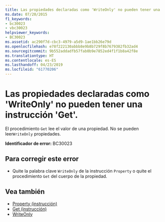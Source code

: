 ```yaml
---
title: Las propiedades declaradas como 'WriteOnly' no pueden tener una instrucción 'Get'.
ms.date: 07/20/2015
f1_keywords:
- bc30023
- vbc30023
helpviewer_keywords:
- BC30023
ms.assetid: ac290f7d-cbc3-4979-a5d9-1ae1bb26e79d
ms.openlocfilehash: e78f222130abbb8e9b8b729f8b7679382fb32ad4
ms.sourcegitcommit: 9b552addadfb57fab0b9e7852ed4f1f1b8a42f8e
ms.translationtype: HT
ms.contentlocale: es-ES
ms.lasthandoff: 04/23/2019
ms.locfileid: "61770206"
---
```

# <a name="properties-declared-writeonly-cannot-have-a-get"></a>Las propiedades declaradas como 'WriteOnly' no pueden tener una instrucción 'Get'.
El procedimiento `Get` lee el valor de una propiedad. No se pueden leer`WriteOnly` propiedades.  
  
 **Identificador de error:** BC30023  
  
## <a name="to-correct-this-error"></a>Para corregir este error  
  
- Quite la palabra clave `WriteOnly` de la instrucción `Property` o quite el procedimiento `Get` del cuerpo de la propiedad.  
  
## <a name="see-also"></a>Vea también

- [Property (instrucción)](../../visual-basic/language-reference/statements/property-statement.md)
- [Get (instrucción)](../../visual-basic/language-reference/statements/get-statement.md)
- [WriteOnly](../../visual-basic/language-reference/modifiers/writeonly.md)
